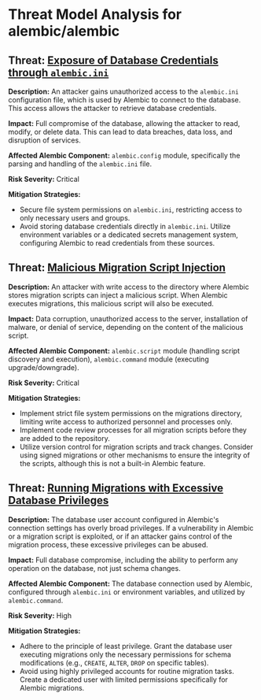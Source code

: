 # Threat Model Analysis for alembic/alembic

## Threat: [Exposure of Database Credentials through `alembic.ini`](./threats/exposure_of_database_credentials_through__alembic_ini_.md)

**Description:** An attacker gains unauthorized access to the `alembic.ini` configuration file, which is used by Alembic to connect to the database. This access allows the attacker to retrieve database credentials.

**Impact:** Full compromise of the database, allowing the attacker to read, modify, or delete data. This can lead to data breaches, data loss, and disruption of services.

**Affected Alembic Component:** `alembic.config` module, specifically the parsing and handling of the `alembic.ini` file.

**Risk Severity:** Critical

**Mitigation Strategies:**
- Secure file system permissions on `alembic.ini`, restricting access to only necessary users and groups.
- Avoid storing database credentials directly in `alembic.ini`. Utilize environment variables or a dedicated secrets management system, configuring Alembic to read credentials from these sources.

## Threat: [Malicious Migration Script Injection](./threats/malicious_migration_script_injection.md)

**Description:** An attacker with write access to the directory where Alembic stores migration scripts can inject a malicious script. When Alembic executes migrations, this malicious script will also be executed.

**Impact:** Data corruption, unauthorized access to the server, installation of malware, or denial of service, depending on the content of the malicious script.

**Affected Alembic Component:** `alembic.script` module (handling script discovery and execution), `alembic.command` module (executing upgrade/downgrade).

**Risk Severity:** Critical

**Mitigation Strategies:**
- Implement strict file system permissions on the migrations directory, limiting write access to authorized personnel and processes only.
- Implement code review processes for all migration scripts before they are added to the repository.
- Utilize version control for migration scripts and track changes. Consider using signed migrations or other mechanisms to ensure the integrity of the scripts, although this is not a built-in Alembic feature.

## Threat: [Running Migrations with Excessive Database Privileges](./threats/running_migrations_with_excessive_database_privileges.md)

**Description:** The database user account configured in Alembic's connection settings has overly broad privileges. If a vulnerability in Alembic or a migration script is exploited, or if an attacker gains control of the migration process, these excessive privileges can be abused.

**Impact:** Full database compromise, including the ability to perform any operation on the database, not just schema changes.

**Affected Alembic Component:** The database connection used by Alembic, configured through `alembic.ini` or environment variables, and utilized by `alembic.command`.

**Risk Severity:** High

**Mitigation Strategies:**
- Adhere to the principle of least privilege. Grant the database user executing migrations only the necessary permissions for schema modifications (e.g., `CREATE`, `ALTER`, `DROP` on specific tables).
- Avoid using highly privileged accounts for routine migration tasks. Create a dedicated user with limited permissions specifically for Alembic migrations.

